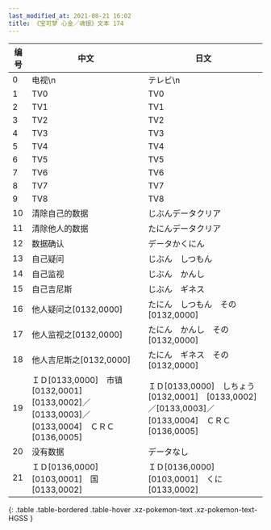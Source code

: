 ```yaml
---
last_modified_at: 2021-08-21 16:02
title: 《宝可梦 心金／魂银》文本 174
---
```

| 编号 | 中文 | 日文 |
| ---- | ---- | ---- |
| 0 | 电视\n | テレビ\n |
| 1 | TV0 | TV0 |
| 2 | TV1 | TV1 |
| 3 | TV2 | TV2 |
| 4 | TV3 | TV3 |
| 5 | TV4 | TV4 |
| 6 | TV5 | TV5 |
| 7 | TV6 | TV6 |
| 8 | TV7 | TV7 |
| 9 | TV8 | TV8 |
| 10 | 清除自己的数据 | じぶんデータクリア |
| 11 | 清除他人的数据 | たにんデータクリア |
| 12 | 数据确认 | データかくにん |
| 13 | 自己疑问 | じぶん　しつもん |
| 14 | 自己监视 | じぶん　かんし |
| 15 | 自己吉尼斯 | じぶん　ギネス |
| 16 | 他人疑问之[0132,0000] | たにん　しつもん　その[0132,0000] |
| 17 | 他人监视之[0132,0000] | たにん　かんし　その[0132,0000] |
| 18 | 他人吉尼斯之[0132,0000] | たにん　ギネス　その[0132,0000] |
| 19 | ＩＤ[0133,0000]　市镇[0132,0001]　[0133,0002]／[0133,0003]／[0133,0004]　ＣＲＣ　[0136,0005] | ＩＤ[0133,0000]　しちょう[0132,0001]　[0133,0002]／[0133,0003]／[0133,0004]　ＣＲＣ　[0136,0005] |
| 20 | 没有数据 | データなし |
| 21 | ＩＤ[0136,0000]　[0103,0001]　国[0133,0002] | ＩＤ[0136,0000]　[0103,0001]　くに[0133,0002] |
{: .table .table-bordered .table-hover .xz-pokemon-text .xz-pokemon-text-HGSS }